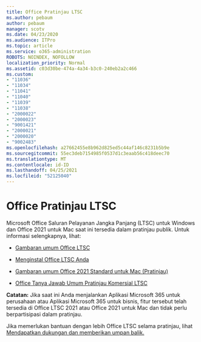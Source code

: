 ```yaml
---
title: Office Pratinjau LTSC
ms.author: pebaum
author: pebaum
manager: scotv
ms.date: 04/23/2020
ms.audience: ITPro
ms.topic: article
ms.service: o365-administration
ROBOTS: NOINDEX, NOFOLLOW
localization_priority: Normal
ms.assetid: c03d30be-474a-4a34-b3c0-240eb2a2c466
ms.custom:
- "11036"
- "11034"
- "11041"
- "11040"
- "11039"
- "11038"
- "2000022"
- "2000023"
- "9001421"
- "2000021"
- "2000020"
- "9002483"
ms.openlocfilehash: a27662455e8b962d825ed5c44af146c8231b5b9e
ms.sourcegitcommit: 55ec3deb7154985f0537d1c3eaab56c418deec70
ms.translationtype: MT
ms.contentlocale: id-ID
ms.lasthandoff: 04/25/2021
ms.locfileid: "52125040"
---
```

# <a name="office-ltsc-preview"></a>Office Pratinjau LTSC

Microsoft Office Saluran Pelayanan Jangka Panjang (LTSC) untuk Windows dan Office 2021 untuk Mac saat ini tersedia dalam pratinjau publik. Untuk informasi selengkapnya, lihat:

- [Gambaran umum Office LTSC](https://docs.microsoft.com/deployoffice/office2021/overview-ltsc-preview)

- [Menginstal Office LTSC Anda](https://docs.microsoft.com/deployoffice/office2021/install-ltsc-preview)

- [Gambaran umum Office 2021 Standard untuk Mac (Pratinjau)](https://docs.microsoft.com/deployoffice/office2021/overview-mac-preview)

- [Office Tanya Jawab Umum Pratinjau Komersial LTSC](https://answers.microsoft.com/msoffice/forum/all/office-ltsc-commercial-preview-faq/0fcf5976-f87f-4be1-81af-9f6d6141bc3a)  

**Catatan:** Jika saat ini Anda menjalankan Aplikasi Microsoft 365 untuk perusahaan atau Aplikasi Microsoft 365 untuk bisnis, fitur tersebut telah tersedia di Office LTSC 2021 atau Office 2021 untuk Mac dan tidak perlu berpartisipasi dalam pratinjau.

Jika memerlukan bantuan dengan lebih Office LTSC selama pratinjau, lihat [Mendapatkan dukungan dan memberikan umpan balik.](https://docs.microsoft.com/deployoffice/office2021/install-ltsc-preview#getting-support-and-providing-feedback)
